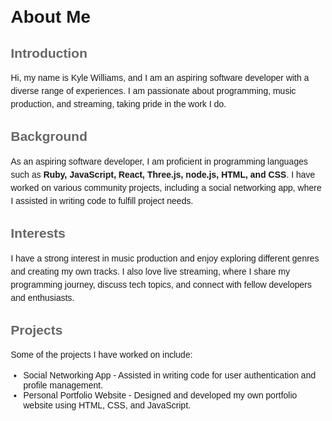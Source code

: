 <!DOCTYPE html>
<html>
<head>
  <title>About Me</title>
  <style>
    body {
      font-family: Arial, sans-serif;
      margin: 20px;
    }
    
    h1 {
      color: #333;
    }
    
    h2 {
      color: #666;
    }
    
    p {
      line-height: 1.5;
    }
    
    ul {
      list-style-type: disc;
      padding-left: 20px;
    }
  </style>
</head>
<body>
  <h1>About Me</h1>
  <div>
    <h2>Introduction</h2>
    <p>
      Hi, my name is Kyle Williams, and I am an aspiring software developer with a diverse range of experiences. I am passionate about programming, music production, and streaming, taking pride in the work I do.
    </p>
  </div>
  <div>
    <h2>Background</h2>
    <p>
      As an aspiring software developer, I am proficient in programming languages such as <strong>Ruby, JavaScript, React, Three.js, node.js, HTML, and CSS</strong>. I have worked on various community projects, including a social networking app, where I assisted in writing code to fulfill project needs.
    </p>
  </div>
  <div>
    <h2>Interests</h2>
    <p>
      I have a strong interest in music production and enjoy exploring different genres and creating my own tracks. I also love live streaming, where I share my programming journey, discuss tech topics, and connect with fellow developers and enthusiasts.
    </p>
  </div>
  <div>
    <h2>Projects</h2>
    <p>
      Some of the projects I have worked on include:
    </p>
    <ul>
      <li>Social Networking App - Assisted in writing code for user authentication and profile management.</li>
      <li>Personal Portfolio Website - Designed and developed my own portfolio website using HTML, CSS, and JavaScript.</li>
    </ul>
  </div>
</body>
</html>
